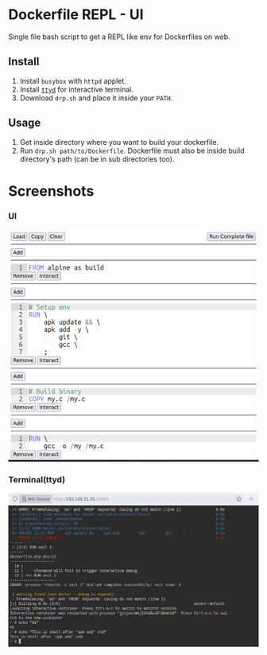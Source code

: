 # Dockerfile REPL - UI
Single file bash script to get a REPL like env for Dockerfiles on web.

## Install

1. Install `busybox` with `httpd` applet.
2. Install [`ttyd`](https://github.com/tsl0922/ttyd/releases/) for interactive terminal.
3. Download `drp.sh` and place it inside your `PATH`.

## Usage

1. Get inside directory where you want to build your dockerfile.
2. Run `drp.sh path/to/Dockerfile`. Dockerfile must also be inside build directory's path (can be in sub directories too).

# Screenshots
### UI
<img src="/screenshots/sc-ui.png" alt="Web UI"/>

### Terminal(ttyd)
<img src="/screenshots/sc-term.png" alt="Terminal View"/>

